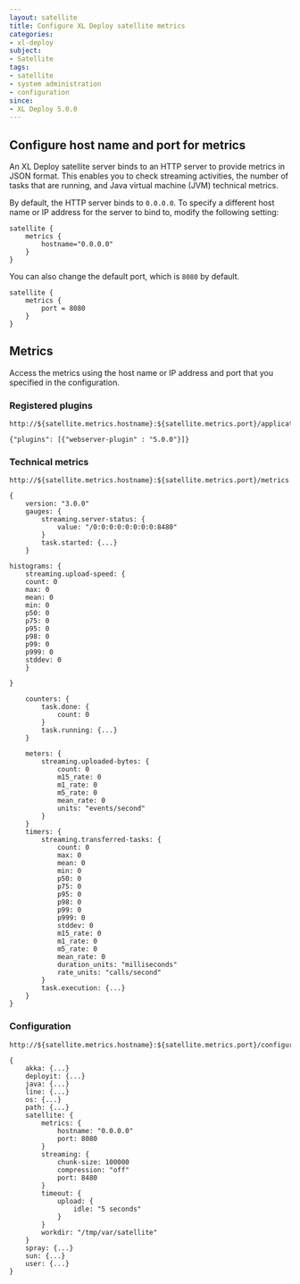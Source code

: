 ```yaml
---
layout: satellite
title: Configure XL Deploy satellite metrics
categories:
- xl-deploy
subject:
- Satellite
tags:
- satellite
- system administration
- configuration
since:
- XL Deploy 5.0.0
---
```


## Configure host name and port for metrics

An XL Deploy satellite server binds to an HTTP server to provide metrics in JSON format. This enables you to check streaming activities, the number of tasks that are running, and Java virtual machine (JVM) technical metrics.

By default, the HTTP server binds to `0.0.0.0`. To specify a different host name or IP address for the server to bind to, modify the following setting:

    satellite {
        metrics {
            hostname="0.0.0.0"
        }
    }

You can also change the default port, which is `8080` by default.
  
    satellite {
        metrics {
            port = 8080
        }
    }
    
## Metrics

Access the metrics using the host name or IP address and port that you specified in the configuration.

### Registered plugins

    http://${satellite.metrics.hostname}:${satellite.metrics.port}/application
    
    {"plugins": [{"webserver-plugin" : "5.0.0"}]}

### Technical metrics

    http://${satellite.metrics.hostname}:${satellite.metrics.port}/metrics
    
    {
        version: "3.0.0"
        gauges: {
            streaming.server-status: {
                value: "/0:0:0:0:0:0:0:0:8480"
            }
            task.started: {...}
        }

	histograms: {
	    streaming.upload-speed: {
		count: 0
		max: 0
		mean: 0
		min: 0
		p50: 0
		p75: 0
		p95: 0
		p98: 0
		p99: 0
		p999: 0
		stddev: 0
	    }

	}
        
        counters: {
            task.done: {
                count: 0
            }
            task.running: {...}
        }
        
        meters: {
            streaming.uploaded-bytes: {
                count: 0
                m15_rate: 0
                m1_rate: 0
                m5_rate: 0
                mean_rate: 0
                units: "events/second"
            }
        }
        timers: {
            streaming.transferred-tasks: {
                count: 0
                max: 0
                mean: 0
                min: 0
                p50: 0
                p75: 0
                p95: 0
                p98: 0
                p99: 0
                p999: 0
                stddev: 0
                m15_rate: 0
                m1_rate: 0
                m5_rate: 0
                mean_rate: 0
                duration_units: "milliseconds"
                rate_units: "calls/second"
            }
            task.execution: {...}
        }
    }

### Configuration

    http://${satellite.metrics.hostname}:${satellite.metrics.port}/configuration
    
    {
        akka: {...}
        deployit: {...}
        java: {...}
        line: {...}
        os: {...}
        path: {...}
        satellite: {
            metrics: {
                hostname: "0.0.0.0"
                port: 8080
            }
            streaming: {
                chunk-size: 100000
                compression: "off"
                port: 8480
            }
            timeout: {
                upload: {
                    idle: "5 seconds"
                }
            }
            workdir: "/tmp/var/satellite"
        }
        spray: {...}
        sun: {...}
        user: {...}
    }    
